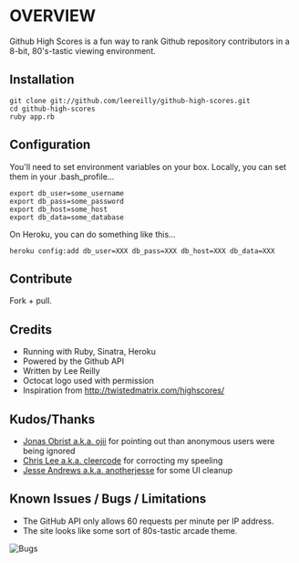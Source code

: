 # OVERVIEW

Github High Scores is a fun way to rank Github repository contributors in a 8-bit, 80's-tastic viewing environment.

## Installation

    git clone git://github.com/leereilly/github-high-scores.git
    cd github-high-scores
    ruby app.rb

## Configuration

You'll need to set environment variables on your box. Locally, you can set them in your .bash_profile...

    export db_user=some_username
    export db_pass=some_password
    export db_host=some_host
    export db_data=some_database

On Heroku, you can do something like this...

    heroku config:add db_user=XXX db_pass=XXX db_host=XXX db_data=XXX

## Contribute

Fork + pull.

## Credits
* Running with Ruby, Sinatra, Heroku
* Powered by the Github API
* Written by Lee Reilly
* Octocat logo used with permission
* Inspiration from http://twistedmatrix.com/highscores/

## Kudos/Thanks

* [Jonas Obrist a.k.a. ojii](http://github-high-scores.heroku.com/ojii) for pointing out than anonymous users were being ignored
* [Chris Lee a.k.a. cleercode](http://github-high-scores.heroku.com/cleercode) for corrocting my speeling
* [Jesse Andrews a.k.a. anotherjesse](http://github-high-scores.heroku.com/anotherjesse) for some UI cleanup

## Known Issues / Bugs / Limitations
* The GitHub API only allows 60 requests per minute per IP address.
* The site looks like some sort of 80s-tastic arcade theme.

![Bugs](http://i.imgur.com/K8vsw.gif "Bugs")